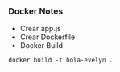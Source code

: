 ### Docker Notes

- Crear app.js
- Crear Dockerfile
- Docker Build

```
docker build -t hola-evelyn .
```
